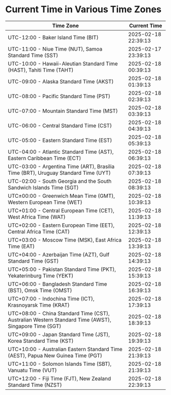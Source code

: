# Current Time in Various Time Zones

| Time Zone | Current Time |
|-----------|--------------|
| UTC-12:00 - Baker Island Time (BIT) | 2025-02-18 22:39:13 |
| UTC-11:00 - Niue Time (NUT), Samoa Standard Time (SST) | 2025-02-17 23:39:13 |
| UTC-10:00 - Hawaii-Aleutian Standard Time (HAST), Tahiti Time (TAHT) | 2025-02-18 00:39:13 |
| UTC-09:00 - Alaska Standard Time (AKST) | 2025-02-18 01:39:13 |
| UTC-08:00 - Pacific Standard Time (PST) | 2025-02-18 02:39:13 |
| UTC-07:00 - Mountain Standard Time (MST) | 2025-02-18 03:39:13 |
| UTC-06:00 - Central Standard Time (CST) | 2025-02-18 04:39:13 |
| UTC-05:00 - Eastern Standard Time (EST) | 2025-02-18 05:39:13 |
| UTC-04:00 - Atlantic Standard Time (AST), Eastern Caribbean Time (ECT) | 2025-02-18 06:39:13 |
| UTC-03:00 - Argentina Time (ART), Brasília Time (BRT), Uruguay Standard Time (UYT) | 2025-02-18 07:39:13 |
| UTC-02:00 - South Georgia and the South Sandwich Islands Time (SGT) | 2025-02-18 08:39:13 |
| UTC±00:00 - Greenwich Mean Time (GMT), Western European Time (WET) | 2025-02-18 10:39:13 |
| UTC+01:00 - Central European Time (CET), West Africa Time (WAT) | 2025-02-18 11:39:13 |
| UTC+02:00 - Eastern European Time (EET), Central Africa Time (CAT) | 2025-02-18 12:39:13 |
| UTC+03:00 - Moscow Time (MSK), East Africa Time (EAT) | 2025-02-18 13:39:13 |
| UTC+04:00 - Azerbaijan Time (AZT), Gulf Standard Time (GST) | 2025-02-18 14:39:13 |
| UTC+05:00 - Pakistan Standard Time (PKT), Yekaterinburg Time (YEKT) | 2025-02-18 15:39:13 |
| UTC+06:00 - Bangladesh Standard Time (BST), Omsk Time (OMST) | 2025-02-18 16:39:13 |
| UTC+07:00 - Indochina Time (ICT), Krasnoyarsk Time (KRAT) | 2025-02-18 17:39:13 |
| UTC+08:00 - China Standard Time (CST), Australian Western Standard Time (AWST), Singapore Time (SGT) | 2025-02-18 18:39:13 |
| UTC+09:00 - Japan Standard Time (JST), Korea Standard Time (KST) | 2025-02-18 19:39:13 |
| UTC+10:00 - Australian Eastern Standard Time (AEST), Papua New Guinea Time (PGT) | 2025-02-18 21:39:13 |
| UTC+11:00 - Solomon Islands Time (SBT), Vanuatu Time (VUT) | 2025-02-18 21:39:13 |
| UTC+12:00 - Fiji Time (FJT), New Zealand Standard Time (NZST) | 2025-02-18 22:39:13 |
